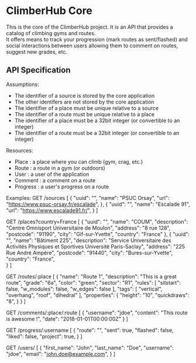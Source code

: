 ClimberHub Core
===============

This is the core of the ClimberHub project. It is an API that provides a catalog of climbing gyms and routes.  
It offers means to track your progression (mark routes as sent/flashed) and social interactions between users allowing them to comment on routes, suggest new grades, etc.  

## API Specification

Assumptions:
- The identifier of a source is stored by the core application
- The other identifers are not stored by the core application
- The identifier of a place must be unique relative to a source
- The identifier of a route must be unique relative to a place
- The identifier of a place must be a 32bit integer (or convertible to an integer)
- The identifier of a route must be a 32bit integer (or convertible to an integer)

Resources:
- Place     : a place where you can climb (gym, crag, etc.)
- Route     : a route in a gym (or outdoors)
- User      : a user of the application
- Comment   : a comment on a route
- Progress  : a user's progress on a route

Examples:
GET /sources
[
    {
        "uuid": "<uuid of the source>",
        "name": "PSUC Orsay",
        "url": "https://www.psuc-orsay.fr/escalade",
    },
    {
        "uuid": "<uuid of the source>",
        "name": "Escalade 91",
        "url": "https://www.escalade91.fr/",
    }
]

GET /places?country=France
[
    {
        "uuid": "<uuid of the place>",
        "name": "COUM",
        "description": "Centre Omnisport Universitaire de Moulon",
        "address": "8 rue 128",
        "postcode": "91190",
        "city": "Gif-sur-Yvette",
        "country": "France"
    },
    {
        "uuid": "<uuid of the place>",
        "name": "Bâtiment 225",
        "description": "Service Universitaire des Activités Physiques et Sportives Université Paris-Saclay",
        "address": "225 Rue André Ampère",
        "postcode": "91440",
        "city": "Bures-sur-Yvette",
        "country": "France",   
    }
]

GET /routes/:place
[
    {
        "name": "Route 1",
        "description": "This is a great route",
        "grade": "6a",
        "color": "green",
        "sector": "R1",
        "rules": [
            "sitstart": false,
            "w_modules": false,
            "w_edges": false
        ],
        "tags": [
            "vertical",
            "overhang",
            "roof",
            "dihedral"
        ],
        "properties": {
            "height": "10",
            "quickdraws": "8",
        }
    }
]

GET /comments/:place/:route
[
    {
        "username": "jdoe",
        "content": "This route is awesome !",
        "date": "2018-01-01T00:00:00Z"
    }
]

GET /progress/:username
[
    {
        "route": "<uuid of the route>",
        "sent": true,
        "flashed": false,
        "liked": false,
        "project": true,
    }
]

GET /users/
[
    {
        "first_name": "John",
        "last_name": "Doe",
        "username": "jdoe",
        "email": "john.doe@example.com",
    }
]
